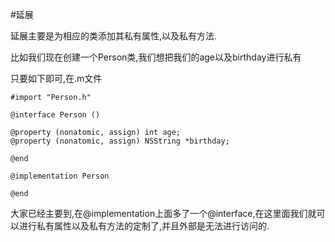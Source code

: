 #延展

延展主要是为相应的类添加其私有属性,以及私有方法.

比如我们现在创建一个Person类,我们想把我们的age以及birthday进行私有

只要如下即可,在.m文件

```objc
#import "Person.h"

@interface Person ()

@property (nonatomic, assign) int age;
@property (nonatomic, assign) NSString *birthday;

@end

@implementation Person

@end
```

大家已经主要到,在@implementation上面多了一个@interface,在这里面我们就可以进行私有属性以及私有方法的定制了,并且外部是无法进行访问的.